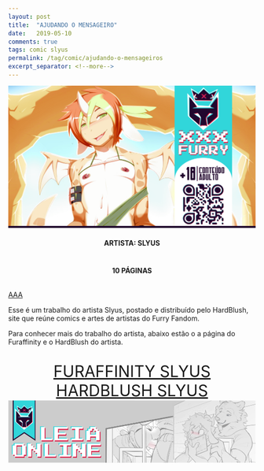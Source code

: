 ```yaml
---
layout: post
title:  "AJUDANDO O MENSAGEIRO"
date:   2019-05-10
comments: true
tags: comic slyus
permalink: /tag/comic/ajudando-o-mensageiros
excerpt_separator: <!--more-->
---
```

<img src="/assets/images/AoM.png"/>

<div style="text-align: center;display: grid;">
	<h4>ARTISTA: SLYUS</h4>
	<h4>10 PÁGINAS</h4>
</div>
<p><a href="{{post.id}}">AAA</a></p>
<p>Esse é um trabalho do artista Slyus, postado e distribuído pelo HardBlush, site que reúne comics e artes de artistas do Furry Fandom.</p>
<p>Para conhecer mais do trabalho do artista, abaixo estão o a página do Furaffinity e o HardBlush do artista.</p>
<!--more-->
<p style="text-align: center;display: grid;font-size: xx-large;">
	<a href="https://www.furaffinity.net/user/slyus/">FURAFFINITY SLYUS</a>
    <a href="https://hardblush.com/tag/slyus/">HARDBLUSH SLYUS</a>
    <a href="#"><img src="/assets/images/LEIA ONLINE.png"/></a>
</p>
